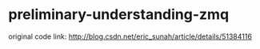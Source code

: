 # preliminary-understanding-zmq
original code link:
http://blog.csdn.net/eric_sunah/article/details/51384116
